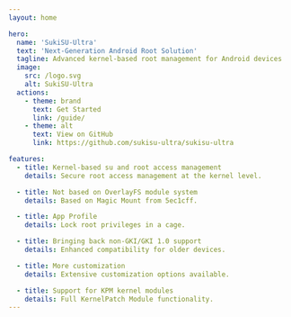 ```yaml
---
layout: home

hero:
  name: 'SukiSU-Ultra'
  text: 'Next-Generation Android Root Solution'
  tagline: Advanced kernel-based root management for Android devices
  image:
    src: /logo.svg
    alt: SukiSU-Ultra
  actions:
    - theme: brand
      text: Get Started
      link: /guide/
    - theme: alt
      text: View on GitHub
      link: https://github.com/sukisu-ultra/sukisu-ultra

features:
  - title: Kernel-based su and root access management
    details: Secure root access management at the kernel level.

  - title: Not based on OverlayFS module system
    details: Based on Magic Mount from 5ec1cff.

  - title: App Profile
    details: Lock root privileges in a cage.

  - title: Bringing back non-GKI/GKI 1.0 support
    details: Enhanced compatibility for older devices.

  - title: More customization
    details: Extensive customization options available.

  - title: Support for KPM kernel modules
    details: Full KernelPatch Module functionality.
---
```


